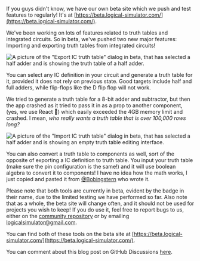 If you guys didn't know, we have our own beta site which we push and test features to regularly! It's at [https://beta.logical-simulator.com/](https://beta.logical-simulator.com/).

We've been working on lots of features related to truth tables and integrated circuits. So in beta, we've pushed two new major features: Importing and exporting truth tables from integrated circuits!

![A picture of the "Export IC truth table" dialog in beta, that has selected a half adder and is showing the truth table of a half adder.](https://raw.githubusercontent.com/LogicalSimulator/LogicalSimulatorCommunity/staging/blog/posts/2/assets/exportICTruthTableDialog.png)

You can select any IC definition in your circuit and generate a truth table for it, provided it does not rely on previous state. Good targets include half and full adders, while flip-flops like the D flip flop will not work.

We tried to generate a truth table for a 8-bit adder and subtractor, but then the app crashed as it tried to pass it in as a prop to another component, (yes, we use React 🥶) which easily exceeded the 4GB memory limit and crashed. I mean, _who really wants a truth table that is over 100,000 rows long?_

![A picture of the "Import IC truth table" dialog in beta, that has selected a half adder and is showing an empty truth table editing interface.](https://raw.githubusercontent.com/LogicalSimulator/LogicalSimulatorCommunity/staging/blog/posts/2/assets/importICTruthTableDialog.png)

You can also convert a truth table to components as well, sort of the opposite of exporting a IC definition to truth table. You input your truth table (make sure the pin configuration is the same!) and it will use boolean algebra to convert it to components! I have no idea how the math works, I just copied and pasted it from [@Bobingstern](https://github.com/Bobingstern) who wrote it.

Please note that both tools are currently in beta, evident by the badge in their name, due to the limited testing we have performed so far. Also note that as a whole, the beta site will change often, and it should not be used for projects you wish to keep! If you do use it, feel free to report bugs to us, either on the [community repository](https://github.com/LogicalSimulator/LogicalSimulatorCommunity/issues) or by emailing [logicalsimulator@gmail.com](mailto:logicalsimulator@gmail.com).

You can find both of these tools on the beta site at [https://beta.logical-simulator.com/](https://beta.logical-simulator.com/).

You can comment about this blog post on GitHub Discussions [here](https://github.com/LogicalSimulator/LogicalSimulatorCommunity/discussions/16).
